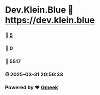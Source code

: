 # Dev.Klein.Blue :link: https://dev.klein.blue 
### :page_facing_up: [5](https://dev.klein.blue/tag.html) 
### :speech_balloon: 0 
### :hibiscus: 5517 
### :alarm_clock: 2025-03-31 20:56:33 
### Powered by :heart: [Gmeek](https://github.com/Meekdai/Gmeek)
